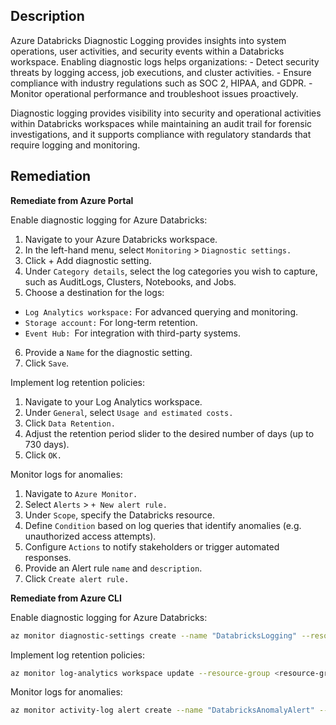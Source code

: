 ## Description

Azure Databricks Diagnostic Logging provides insights into system operations, user activities, and security events within a Databricks workspace. Enabling diagnostic logs helps organizations:
    - Detect security threats by logging access, job executions, and cluster activities.
    - Ensure compliance with industry regulations such as SOC 2, HIPAA, and GDPR.
    - Monitor operational performance and troubleshoot issues proactively.

Diagnostic logging provides visibility into security and operational activities within Databricks workspaces while maintaining an audit trail for forensic investigations, and it supports compliance with regulatory standards that require logging and monitoring.

## Remediation

**Remediate from Azure Portal**

Enable diagnostic logging for Azure Databricks:

1. Navigate to your Azure Databricks workspace.
2. In the left-hand menu, select `Monitoring` > `Diagnostic settings.`
3. Click + Add diagnostic setting.
4. Under `Category details`, select the log categories you wish to capture, such as AuditLogs, Clusters, Notebooks, and Jobs.
5. Choose a destination for the logs:
  - `Log Analytics workspace:` For advanced querying and monitoring.
  - `Storage account:` For long-term retention.
  - `Event Hub: `For integration with third-party systems.
6. Provide a `Name` for the diagnostic setting.
7. Click `Save`.

Implement log retention policies:

1. Navigate to your Log Analytics workspace.
2. Under `General`, select `Usage and estimated costs.`
3. Click `Data Retention.`
4. Adjust the retention period slider to the desired number of days (up to 730 days).
5. Click `OK.`

Monitor logs for anomalies:

1. Navigate to `Azure Monitor.`
2. Select `Alerts` > `+ New alert rule.`
3. Under `Scope`, specify the Databricks resource.
4. Define `Condition` based on log queries that identify anomalies (e.g. unauthorized access attempts).
5. Configure `Actions` to notify stakeholders or trigger automated responses.
6. Provide an Alert rule `name` and `description`.
7. Click `Create alert rule.`

**Remediate from Azure CLI**

Enable diagnostic logging for Azure Databricks:

```bash
az monitor diagnostic-settings create --name "DatabricksLogging" --resource <databricks-resource-id> --logs '[{"category": "accounts", "enabled": true}, {"category": "Clusters", "enabled": true}, {"category": "Notebooks", "enabled": true}, {"category": "Jobs", "enabled": true}]' --workspace <loganalytics-id>
```

Implement log retention policies:

```bash
az monitor log-analytics workspace update --resource-group <resource-group> --name <log-analytics-name> --retention-time 365
```

Monitor logs for anomalies:

```bash
az monitor activity-log alert create --name "DatabricksAnomalyAlert" --resource-group <resource-group> --scopes <databricks-resource-id> --condition "contains 'UnauthorizedAccess'"
```